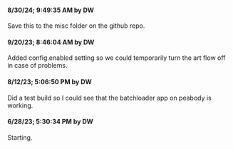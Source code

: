 #### 8/30/24; 9:49:35 AM by DW

Save this to the misc folder on the github repo.

#### 9/20/23; 8:46:04 AM by DW

Added config.enabled setting so we could temporarily turn the art flow off in case of problems.  

#### 8/12/23; 5:06:50 PM by DW

Did a test build so I could see that the batchloader app on peabody is working. 

#### 6/28/23; 5:30:34 PM by DW

Starting.

